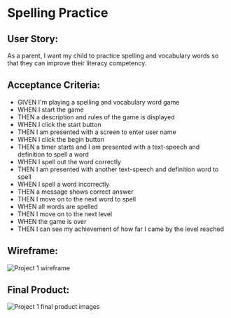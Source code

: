 # Spelling Practice

## User Story: 

As a parent, I want my child to practice spelling and vocabulary words so that they can improve their literacy competency. 

## Acceptance Criteria:

* GIVEN I'm playing a spelling and vocabulary word game
* WHEN I start the game
* THEN a description and rules of the game is displayed
* WHEN I click the start button
* THEN I am presented with a screen to enter user name
* WHEN I click the begin button
* THEN a timer starts and I am presented with a text-speech and definition to spell a word
* WHEN I spell out the word correctly
* THEN I am presented with another text-speech and definition word to spell
* WHEN I spell a word incorrectly
* THEN a message shows correct answer 
* THEN I move on to the next word to spell 
* WHEN all words are spelled
* THEN I move on to the next level
* WHEN the game is over
* THEN I can see my achievement of how far I came by the level reached


## Wireframe:

![Project 1 wireframe](https://user-images.githubusercontent.com/92699311/148330879-d23fd148-e7eb-4b41-8a13-1e70b39c1dd6.png)

## Final Product: 

![Project 1 final product images]()